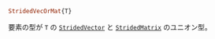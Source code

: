 ```julia
StridedVecOrMat{T}
```

要素の型が `T` の [`StridedVector`](@ref) と [`StridedMatrix`](@ref) のユニオン型。
